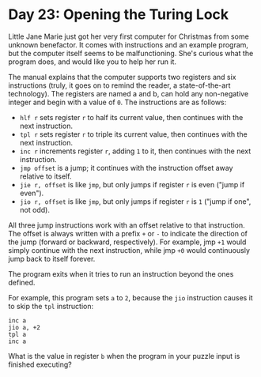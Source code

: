 # Day 23: Opening the Turing Lock

Little Jane Marie just got her very first computer for Christmas from some
unknown benefactor. It comes with instructions and an example program, but the
computer itself seems to be malfunctioning. She's curious what the program does,
and would like you to help her run it.

The manual explains that the computer supports two registers and six
instructions (truly, it goes on to remind the reader, a state-of-the-art
technology). The registers are named a and b, can hold any non-negative integer
 and begin with a value of `0`. The instructions are as follows:

* `hlf r` sets register `r` to half its current value, then continues with the
  next instruction.
* `tpl r` sets register `r` to triple its current value, then continues with
  the next instruction.
* `inc r` increments register `r`, adding `1` to it, then continues with the
  next instruction.
* `jmp offset` is a jump; it continues with the instruction offset away
  relative to itself.
* `jie r, offset` is like `jmp`, but only jumps if register `r` is even ("jump
  if even").
* `jio r, offset` is like `jmp`, but only jumps if register `r` is `1` ("jump
  if one", not odd).

All three jump instructions work with an offset relative to that instruction.
The offset is always written with a prefix `+` or `-` to indicate the direction
of the jump (forward or backward, respectively). For example, jmp `+1` would
simply continue with the next instruction, while jmp `+0` would continuously
jump back to itself forever.

The program exits when it tries to run an instruction beyond the ones defined.

For example, this program sets `a` to `2`, because the `jio` instruction causes
it to skip the `tpl` instruction:

```special assembly
inc a
jio a, +2
tpl a
inc a
```

What is the value in register `b` when the program in your puzzle input is
finished executing?
